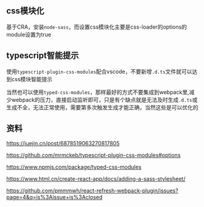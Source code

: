 ## css模块化

基于CRA，安装`node-sass`，而设置css模块化主要是css-loader的options的module设置为true

## typescript智能提示

使用`typescript-plugin-css-modules`配合vscode，不要新增`.d.ts`文件就可以达到css模块智能提示

当然也可以使用`typed-css-modules`，那样最好的方式不要集成到webpack里,减少webpack的压力，直接启动监听即可，只是有个缺点就是无法及时生成`.d.ts`或生成不全，无法正常使用，需要第多次触发生成才能正确，当然这些是可以优化的

## 资料
https://juejin.cn/post/6878519063270817805

https://github.com/mrmckeb/typescript-plugin-css-modules#options

https://www.npmjs.com/package/typed-css-modules

https://www.html.cn/create-react-app/docs/adding-a-sass-stylesheet/

https://github.com/pmmmwh/react-refresh-webpack-plugin/issues?page=4&q=is%3Aissue+is%3Aclosed